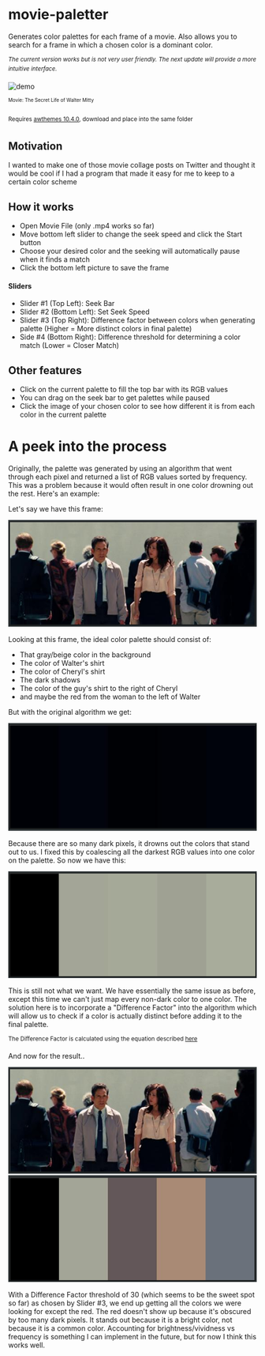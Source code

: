 # movie-paletter
Generates color palettes for each frame of a movie. Also allows you to search for a frame in which a chosen color is a dominant color.

*<sup>The current version works but is not very user friendly. The next update will provide a more intuitive interface.</sup>*

![demo](https://github.com/DeeFrancois/movie-paletter/blob/master/ReadmeImages/demo.gif)

<sup><sup> Movie: The Secret Life of Walter Mitty</sup></sup>

<sup> Requires [awthemes 10.4.0](https://sourceforge.net/projects/tcl-awthemes/), download and place into the same folder </sup>

## Motivation
I wanted to make one of those movie collage posts on Twitter and thought it would be cool if I had a program that made it easy for me to keep to a certain color scheme

## How it works
- Open Movie File (only .mp4 works so far)
- Move bottom left slider to change the seek speed and click the Start button
- Choose your desired color and the seeking will automatically pause when it finds a match
- Click the bottom left picture to save the frame

#### Sliders
- Slider #1 (Top Left): Seek Bar
- Slider #2 (Bottom Left): Set Seek Speed
- Slider #3 (Top Right): Difference factor between colors when generating palette (Higher = More distinct colors in final palette)
- Side #4 (Bottom Right): Difference threshold for determining a color match (Lower = Closer Match)

## Other features
- Click on the current palette to fill the top bar with its RGB values
- You can drag on the seek bar to get palettes while paused
- Click the image of your chosen color to see how different it is from each color in the current palette 

# A peek into the process
Originally, the palette was generated by using an algorithm that went through each pixel and returned a list of RGB values sorted by frequency.
This was a problem because it would often result in one color drowning out the rest. Here's an example:

Let's say we have this frame:

![frame](https://github.com/DeeFrancois/movie-paletter/blob/master/ReadmeImages/example_frame.png)

Looking at this frame, the ideal color palette should consist of:
- That gray/beige color in the background
- The color of Walter's shirt
- The color of Cheryl's shirt
- The dark shadows
- The color of the guy's shirt to the right of Cheryl
- and maybe the red from the woman to the left of Walter

But with the original algorithm we get:

![frame](https://github.com/DeeFrancois/movie-paletter/blob/master/ReadmeImages/example_before.png)

Because there are so many dark pixels, it drowns out the colors that stand out to us.
I fixed this by coalescing all the darkest RGB values into one color on the palette. So now we have this:

![frame](https://github.com/DeeFrancois/movie-paletter/blob/master/ReadmeImages/example_muddy.png)

This is still not what we want. We have essentially the same issue as before, except this time we can't just map every non-dark color to one color.
The solution here is to incorporate a "Difference Factor" into the algorithm which will allow us to check if a color is actually distinct before adding it to the final palette.

<sup>The Difference Factor is calculated using the equation described [here](https://en.wikipedia.org/wiki/Color_difference)</sup>

And now for the result..

![frame](https://github.com/DeeFrancois/movie-paletter/blob/master/ReadmeImages/example_frame.png)
![frame](https://github.com/DeeFrancois/movie-paletter/blob/master/ReadmeImages/example_after.png)

With a Difference Factor threshold of 30 (which seems to be the sweet spot so far) as chosen by Slider #3, we end up getting all the colors we were looking for except the red. 
The red doesn't show up because it's obscured by too many dark pixels. It stands out because it is a bright color, not because it is a common color. Accounting for brightness/vividness vs frequency is something I can implement in the future, but for now I think this works well. 


